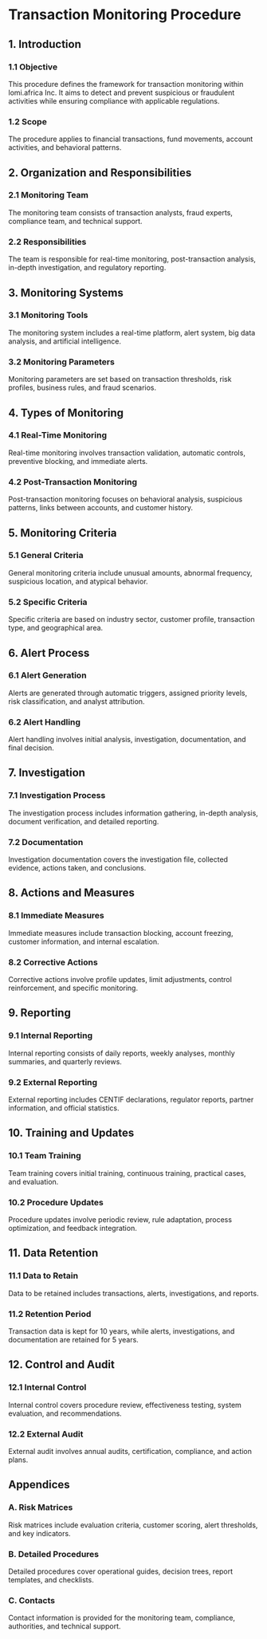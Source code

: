 # Transaction Monitoring Procedure

## 1. Introduction

### 1.1 Objective
This procedure defines the framework for transaction monitoring within lomi.africa Inc. It aims to detect and prevent suspicious or fraudulent activities while ensuring compliance with applicable regulations.

### 1.2 Scope
The procedure applies to financial transactions, fund movements, account activities, and behavioral patterns.

## 2. Organization and Responsibilities

### 2.1 Monitoring Team
The monitoring team consists of transaction analysts, fraud experts, compliance team, and technical support.

### 2.2 Responsibilities
The team is responsible for real-time monitoring, post-transaction analysis, in-depth investigation, and regulatory reporting.

## 3. Monitoring Systems

### 3.1 Monitoring Tools
The monitoring system includes a real-time platform, alert system, big data analysis, and artificial intelligence.

### 3.2 Monitoring Parameters
Monitoring parameters are set based on transaction thresholds, risk profiles, business rules, and fraud scenarios.

## 4. Types of Monitoring

### 4.1 Real-Time Monitoring
Real-time monitoring involves transaction validation, automatic controls, preventive blocking, and immediate alerts.

### 4.2 Post-Transaction Monitoring
Post-transaction monitoring focuses on behavioral analysis, suspicious patterns, links between accounts, and customer history.

## 5. Monitoring Criteria

### 5.1 General Criteria
General monitoring criteria include unusual amounts, abnormal frequency, suspicious location, and atypical behavior.

### 5.2 Specific Criteria
Specific criteria are based on industry sector, customer profile, transaction type, and geographical area.

## 6. Alert Process

### 6.1 Alert Generation
Alerts are generated through automatic triggers, assigned priority levels, risk classification, and analyst attribution.

### 6.2 Alert Handling
Alert handling involves initial analysis, investigation, documentation, and final decision.

## 7. Investigation

### 7.1 Investigation Process
The investigation process includes information gathering, in-depth analysis, document verification, and detailed reporting.

### 7.2 Documentation
Investigation documentation covers the investigation file, collected evidence, actions taken, and conclusions.

## 8. Actions and Measures

### 8.1 Immediate Measures
Immediate measures include transaction blocking, account freezing, customer information, and internal escalation.

### 8.2 Corrective Actions
Corrective actions involve profile updates, limit adjustments, control reinforcement, and specific monitoring.

## 9. Reporting

### 9.1 Internal Reporting
Internal reporting consists of daily reports, weekly analyses, monthly summaries, and quarterly reviews.

### 9.2 External Reporting
External reporting includes CENTIF declarations, regulator reports, partner information, and official statistics.

## 10. Training and Updates

### 10.1 Team Training
Team training covers initial training, continuous training, practical cases, and evaluation.

### 10.2 Procedure Updates
Procedure updates involve periodic review, rule adaptation, process optimization, and feedback integration.

## 11. Data Retention

### 11.1 Data to Retain
Data to be retained includes transactions, alerts, investigations, and reports.

### 11.2 Retention Period
Transaction data is kept for 10 years, while alerts, investigations, and documentation are retained for 5 years.

## 12. Control and Audit

### 12.1 Internal Control
Internal control covers procedure review, effectiveness testing, system evaluation, and recommendations.

### 12.2 External Audit
External audit involves annual audits, certification, compliance, and action plans.

## Appendices

### A. Risk Matrices
Risk matrices include evaluation criteria, customer scoring, alert thresholds, and key indicators.

### B. Detailed Procedures
Detailed procedures cover operational guides, decision trees, report templates, and checklists.

### C. Contacts
Contact information is provided for the monitoring team, compliance, authorities, and technical support. 